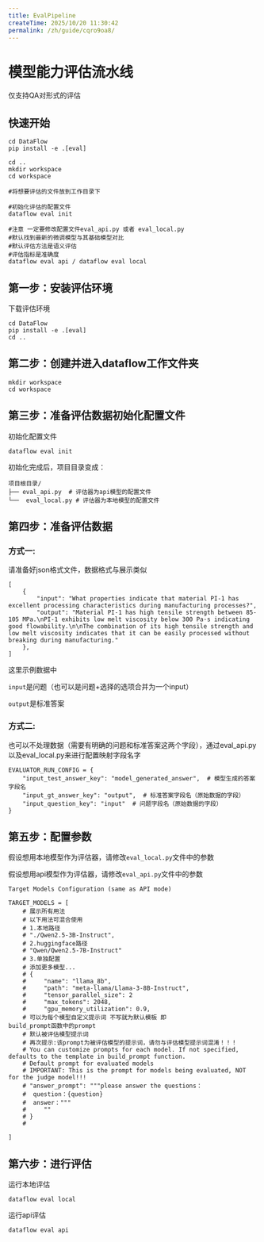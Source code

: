 ```yaml
---
title: EvalPipeline
createTime: 2025/10/20 11:30:42
permalink: /zh/guide/cqro9oa8/
---
```

# 模型能力评估流水线

仅支持QA对形式的评估

## 快速开始

```
cd DataFlow
pip install -e .[eval]

cd ..
mkdir workspace
cd workspace

#将想要评估的文件放到工作目录下

#初始化评估的配置文件
dataflow eval init

#注意 一定要修改配置文件eval_api.py 或者 eval_local.py
#默认找到最新的微调模型与其基础模型对比
#默认评估方法是语义评估
#评估指标是准确度
dataflow eval api / dataflow eval local
```

## 第一步：安装评估环境

下载评估环境

```
cd DataFlow
pip install -e .[eval]
cd ..
```



## 第二步：创建并进入dataflow工作文件夹

```
mkdir workspace
cd workspace
```



## 第三步：准备评估数据初始化配置文件

初始化配置文件

```
dataflow eval init
```

初始化完成后，项目目录变成：

```
项目根目录/
├── eval_api.py  # 评估器为api模型的配置文件
└──  eval_local.py # 评估器为本地模型的配置文件
```



## 第四步：准备评估数据

### 方式一:

请准备好json格式文件，数据格式与展示类似

```
[
    {
        "input": "What properties indicate that material PI-1 has excellent processing characteristics during manufacturing processes?",
        "output": "Material PI-1 has high tensile strength between 85-105 MPa.\nPI-1 exhibits low melt viscosity below 300 Pa·s indicating good flowability.\n\nThe combination of its high tensile strength and low melt viscosity indicates that it can be easily processed without breaking during manufacturing."
    },
]
```

这里示例数据中

`input`是问题（也可以是问题+选择的选项合并为一个input）

`output`是标准答案



### 方式二:

也可以不处理数据（需要有明确的问题和标准答案这两个字段），通过eval_api.py以及eval_local.py来进行配置映射字段名字

```
EVALUATOR_RUN_CONFIG = {
    "input_test_answer_key": "model_generated_answer",  # 模型生成的答案字段名
    "input_gt_answer_key": "output",  # 标准答案字段名（原始数据的字段）
    "input_question_key": "input"  # 问题字段名（原始数据的字段）
}
```



## 第五步：配置参数

假设想用本地模型作为评估器，请修改`eval_local.py`文件中的参数

假设想用api模型作为评估器，请修改`eval_api.py`文件中的参数

```
Target Models Configuration (same as API mode)

TARGET_MODELS = [
	# 展示所有用法
	# 以下用法可混合使用
	# 1.本地路径
    # "./Qwen2.5-3B-Instruct",
    # 2.huggingface路径
    # "Qwen/Qwen2.5-7B-Instruct"
    # 3.单独配置
    # 添加更多模型...
    # {
    #     "name": "llama_8b",
    #     "path": "meta-llama/Llama-3-8B-Instruct",
    #     "tensor_parallel_size": 2
    #     "max_tokens": 2048,
    #     "gpu_memory_utilization": 0.9,
    # 可以为每个模型自定义提示词 不写就为默认模板 即				build_prompt函数中的prompt
    # 默认被评估模型提示词 
    # 再次提示:该prompt为被评估模型的提示词，请勿与评估模型提示词混淆！！！
    # You can customize prompts for each model. If not specified, defaults to the template in build_prompt function.
    # Default prompt for evaluated models
    # IMPORTANT: This is the prompt for models being evaluated, NOT for the judge model!!!
    # "answer_prompt": """please answer the questions：
    #  question：{question}
    #  answer："""
    #     ""
    # }
    #
    
]
```



## 第六步：进行评估

运行本地评估

```
dataflow eval local
```

运行api评估

```
dataflow eval api
```